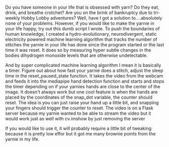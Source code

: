 Do you have someone in your life that is obsessed with yarn? Do they eat, drink, and breathe crotchet? Are you on the brink of bankruptcy due to tri-weekly Hobby Lobby adventures? Well, have I got a solution to....absolutely none of your problems. However, if you would like to make the yarnie in your life happy, try out this dumb script I wrote. To push the boundaries of human knowledge, I created a hydro-evolutionary, neurodivergent, static electricity powered machine learning algorithm that tracks the number of stitches the yarnie in your life has done since the program started or the last time it was reset. It does so by measuring hyper subtle changes in the bodies dihydrogen monoxide levels that are otherwise undetectable. 

And by super complicated machine learning algorithm I mean it is basically a timer. Figure out about how fast your yarnie does a stitch, adjust the sleep time in the reset_paused_state function. It takes the video from the webcam and feeds it into the mediapipe hand detection function and starts and stops the timer depending on if your yarnies hands are close to the center of the image. It doesn't always work but one cool feature is when the hands are placed by the coordinates of the snap_dot variable, the counter should reset. The idea is you can just raise your hand up a little bit, and snapping your fingers should trigger the counter to reset. The video is on a Flask server because my yarnie wanted to be able to stream the video but it would work just as well with cv.imshow by just removing the server

If you would like to use it, it will probably require a little bit of tweaking because it is pretty low effor but it got me many brownie points from the yarnie in my life. 
